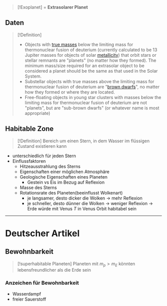 >[!Exoplanet]
> = **Extrasolarer Planet**

## Daten
>[!Definition]
> - Objects with [true masses](https://en.wikipedia.org/wiki/True_mass "True mass") below the limiting mass for thermonuclear fusion of deuterium (currently calculated to be 13 Jupiter masses for objects of solar [metallicity](https://en.wikipedia.org/wiki/Metallicity "Metallicity")) that orbit stars or stellar remnants are "planets" (no matter how they formed). The minimum mass/size required for an extrasolar object to be considered a planet should be the same as that used in the Solar System.
> - Substellar objects with true masses above the limiting mass for thermonuclear fusion of deuterium are "[brown dwarfs](https://en.wikipedia.org/wiki/Brown_dwarfs "Brown dwarfs")", no matter how they formed or where they are located.
> - Free-floating objects in young star clusters with masses below the limiting mass for thermonuclear fusion of deuterium are not "planets", but are "sub-brown dwarfs" (or whatever name is most appropriate)


## Habitable Zone
>[!Definition]
>Bereich um einen Stern, in dem Wasser im flüssigen Zustand existieren kann

- unterschiedlich für jeden Stern
- Einflussfaktoren
	- Hitzeausstrahlung des Sterns
	- Eigenschaften einer möglichen Atmosphäre
	- Geologische Eigenschaften eines Planeten
		- Gestein vs Eis im Bezug auf Reflexion
	- Masse des Sterns
	- Rotationsrate des Planeten(beeinflusst Wolkenart)
		- je langsamer, desto dicker die Wolken -> mehr Reflexion
		- je schneller, desto dünner die Wolken -> weniger Reflexion
		-> Erde würde mit Venus $T$ in Venus Orbit habitabel sein


---
# Deutscher Artikel
## Bewohnbarkeit
>[!superhabitable Planeten]
>Planeten mit $m_{p}>m_{E}$ könnten lebensfreundlicher als die Erde sein

### Anzeichen für Bewohnbarkeit
- Wasserdampf
- freier Sauerstoff